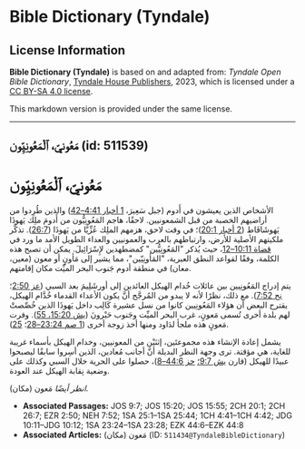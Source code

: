 # Bible Dictionary (Tyndale)

## License Information

**Bible Dictionary (Tyndale)** is based on and adapted from: _Tyndale Open Bible Dictionary_, [Tyndale House Publishers](https://tyndaleopenresources.com/), 2023, which is licensed under a [CC BY-SA 4.0 license](https://creativecommons.org/licenses/by-sa/4.0/legalcode.en).

This markdown version is provided under the same license.



--------------------------------

## مَعُونيّ، ٱلْمَعُونِيِّون (id: 511539)

مَعُونيّ، ٱلْمَعُونِيِّون
=========================

الأشخاص الذين يعيشون في أَدوم (جبل سَعِيرَ، [1 أخبار 4:41–42](https://ref.ly/1Chr4:41-1Chr4:42)) والذين طُرِدوا من أراضيهم الخصبة من قبل الشمعونيين. لاحقًا، هاجم المَعُونِيُّون من أَدومَ ملِك يَهوذَا يَهوشَافَاط ([2 أخبار 20:1](https://ref.ly/2Chr20:1))؛ في وقت لاحق، هزمهم الملِك عُزِّيَّا من يَهوذَا ([26:7](https://ref.ly/2Chr26:7)). تذكَّر ملكيتهم الأصلية للأرض، وارتباطهم بالعرب والعمونيين والعداء الطويل الأمد ما ورد في [قضاة 10:11–12](https://ref.ly/Judg10:11-Judg10:12)، حيث يُذكر "المَعُونِيُّين" كمضطهدين لإِسْرَائِيلَ. يمكن أن تصبح هذه الكلمة، وفقًا لقواعد النطق العبرية، "المَأونِيّين"، مما يشير إلى مَأونٍ أو معون (معين، معان) في منطقة أدوم جَنوب البحر الميِّت مكان إقامتهم.

يتم إدراج المَعُونِيين بين عائلات خُدام الهيكل العائدين إلى أورشَلِيمَ بعد السبي ([عز 2:50](https://ref.ly/Ezra2:50)؛ [نح 7:52](https://ref.ly/Neh7:52)). مع ذلك، نظرًا لأنه لا يبدو من المُرجَّح أنَّ يكون الأعداء القدماء خُدَّام الهيكل، يقترح البعض أن هؤلاء المَعُونِيين كانوا من نسل عشيرة كَالِب داخل يَهوذَا الذين خُصِّصتْ لهم بلدة أخرى تُسمى مَعونٍ، غرب البحر الميِّت وجَنوب حَبْرونَ ([يش 15:20، 55](https://ref.ly/Josh15:20,Josh15:55)). وفرت مَعونٍ هذه ملجأ لدَاود ومنها أخذ زوجة أخرى ([1 صم 23:24–28](https://ref.ly/1Sam23:24-1Sam23:28)؛ [25](https://ref.ly/1Sam25:1-1Sam25:44)).

يشمل إعادة الإنشاء هذه مجموعتَين، إثنَيْن من المعونيين، وخدام الهيكل بأسماء غريبة للغاية، هي مؤقتة. ترى وجهة النظر البديلة أنَّ أجانب مُعادين، الذين أسِروا سابقًا ليصبحوا عبيدًا للهيكل (قارن [يش 9:7؛](https://ref.ly/Josh9:7) [حز 44:6–8](https://ref.ly/Ezek44:6-Ezek44:8))، حصلوا على الحرية خلال السبي وكذلك على وضعية نِقابة الهيكل عند العودة.

*انظر أيضًا* مَعون (مكان).

* **Associated Passages:** JOS 9:7; JOS 15:20; JOS 15:55; 2CH 20:1; 2CH 26:7; EZR 2:50; NEH 7:52; 1SA 25:1–1SA 25:44; 1CH 4:41–1CH 4:42; JDG 10:11–JDG 10:12; 1SA 23:24–1SA 23:28; EZK 44:6–EZK 44:8
* **Associated Articles:** مَعون (مكان) (ID: `511434@TyndaleBibleDictionary`)

